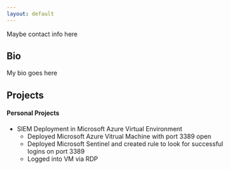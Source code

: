 ```yaml
---
layout: default
---
```


Maybe contact info here

## Bio

My bio goes here

## Projects

#### Personal Projects

- SIEM Deployment in Microsoft Azure Virtual Environment
  - Deployed Microsoft Azure Vitrual Machine with port 3389 open
  - Deployed Microsoft Sentinel and created rule to look for successful logins on port 3389
  - Logged into VM via RDP
 
